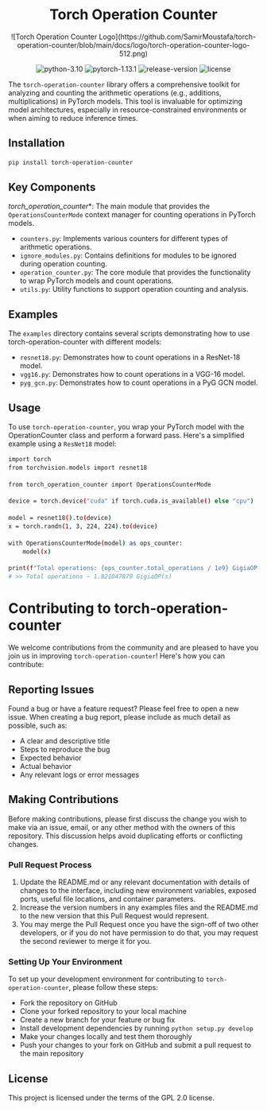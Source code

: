 <div align="center">

<h1> Torch Operation Counter</h1>
![Torch Operation Counter Logo](https://github.com/SamirMoustafa/torch-operation-counter/blob/main/docs/logo/torch-operation-counter-logo-512.png)

![python-3.10](https://img.shields.io/badge/python-3.10%2B-blue)
![pytorch-1.13.1](https://img.shields.io/badge/torch-1.13.1%2B-orange)
![release-version](https://img.shields.io/badge/release-0.1-green)
![license](https://img.shields.io/badge/license-GPL%202-red)
</div>

The `torch-operation-counter` library offers a comprehensive toolkit for analyzing and counting the arithmetic operations (e.g., additions, multiplications) in PyTorch models. 
This tool is invaluable for optimizing model architectures, especially in resource-constrained environments or when aiming to reduce inference times.

## Installation
```bash
pip install torch-operation-counter
```

## Key Components
*torch_operation_counter**: The main module that provides the `OperationsCounterMode` context manager for counting operations in PyTorch models.
 * `counters.py`: Implements various counters for different types of arithmetic operations.
 * `ignore_modules.py`: Contains definitions for modules to be ignored during operation counting.
 * `operation_counter.py`: The core module that provides the functionality to wrap PyTorch models and count operations.
 * `utils.py`: Utility functions to support operation counting and analysis.

## Examples
The `examples` directory contains several scripts demonstrating how to use torch-operation-counter with different models:
 * `resnet18.py`: Demonstrates how to count operations in a ResNet-18 model.
 * `vgg16.py`: Demonstrates how to count operations in a VGG-16 model.
 * `pyg_gcn.py`: Demonstrates how to count operations in a PyG GCN model.

## Usage
To use `torch-operation-counter`, you wrap your PyTorch model with the OperationCounter class and perform a forward pass. Here's a simplified example using a `ResNet18` model:
```bash
import torch
from torchvision.models import resnet18

from torch_operation_counter import OperationsCounterMode

device = torch.device("cuda" if torch.cuda.is_available() else "cpu")

model = resnet18().to(device)
x = torch.randn(1, 3, 224, 224).to(device)

with OperationsCounterMode(model) as ops_counter:
    model(x)
    
print(f"Total operations: {ops_counter.total_operations / 1e9} GigiaOP(s)")
# >> Total operations ~ 1.821047879 GigiaOP(s)
```

# Contributing to torch-operation-counter

We welcome contributions from the community and are pleased to have you join us in improving `torch-operation-counter`! Here's how you can contribute:

## Reporting Issues

Found a bug or have a feature request? Please feel free to open a new issue. 
When creating a bug report, please include as much detail as possible, such as:
- A clear and descriptive title
- Steps to reproduce the bug
- Expected behavior
- Actual behavior
- Any relevant logs or error messages

## Making Contributions

Before making contributions, please first discuss the change you wish to make via an issue, email, or any other method with the owners of this repository. This discussion helps avoid duplicating efforts or conflicting changes.

### Pull Request Process

1. Update the README.md or any relevant documentation with details of changes to the interface, including new environment variables, exposed ports, useful file locations, and container parameters.
2. Increase the version numbers in any examples files and the README.md to the new version that this Pull Request would represent.
3. You may merge the Pull Request once you have the sign-off of two other developers, or if you do not have permission to do that, you may request the second reviewer to merge it for you.

### Setting Up Your Environment

To set up your development environment for contributing to `torch-operation-counter`, please follow these steps:
- Fork the repository on GitHub
- Clone your forked repository to your local machine
- Create a new branch for your feature or bug fix
- Install development dependencies by running `python setup.py develop`
- Make your changes locally and test them thoroughly
- Push your changes to your fork on GitHub and submit a pull request to the main repository

## License
This project is licensed under the terms of the GPL 2.0 license.

